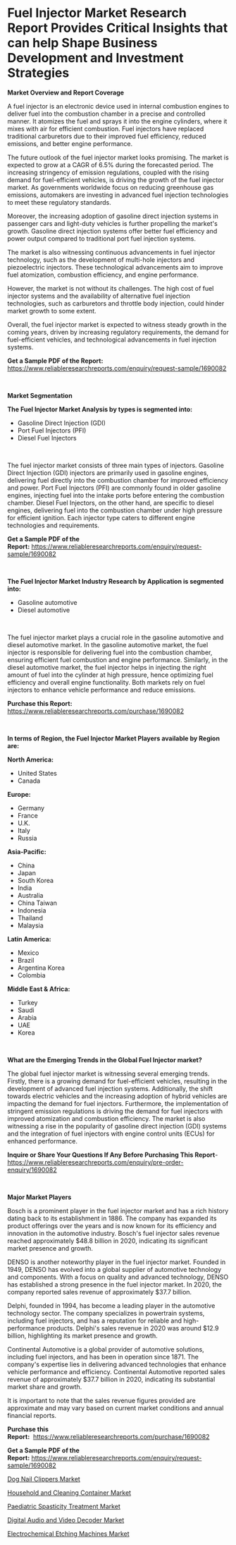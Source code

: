 <p><h1>Fuel Injector Market Research Report Provides Critical Insights that can help Shape Business Development and Investment Strategies</h1></p><p><strong>Market Overview and Report Coverage</strong></p>
<p><p>A fuel injector is an electronic device used in internal combustion engines to deliver fuel into the combustion chamber in a precise and controlled manner. It atomizes the fuel and sprays it into the engine cylinders, where it mixes with air for efficient combustion. Fuel injectors have replaced traditional carburetors due to their improved fuel efficiency, reduced emissions, and better engine performance.</p><p>The future outlook of the fuel injector market looks promising. The market is expected to grow at a CAGR of 6.5% during the forecasted period. The increasing stringency of emission regulations, coupled with the rising demand for fuel-efficient vehicles, is driving the growth of the fuel injector market. As governments worldwide focus on reducing greenhouse gas emissions, automakers are investing in advanced fuel injection technologies to meet these regulatory standards.</p><p>Moreover, the increasing adoption of gasoline direct injection systems in passenger cars and light-duty vehicles is further propelling the market's growth. Gasoline direct injection systems offer better fuel efficiency and power output compared to traditional port fuel injection systems.</p><p>The market is also witnessing continuous advancements in fuel injector technology, such as the development of multi-hole injectors and piezoelectric injectors. These technological advancements aim to improve fuel atomization, combustion efficiency, and engine performance.</p><p>However, the market is not without its challenges. The high cost of fuel injector systems and the availability of alternative fuel injection technologies, such as carburetors and throttle body injection, could hinder market growth to some extent.</p><p>Overall, the fuel injector market is expected to witness steady growth in the coming years, driven by increasing regulatory requirements, the demand for fuel-efficient vehicles, and technological advancements in fuel injection systems.</p></p>
<p><strong>Get a Sample PDF of the Report:</strong> <a href="https://www.reliableresearchreports.com/enquiry/request-sample/1690082">https://www.reliableresearchreports.com/enquiry/request-sample/1690082</a></p>
<p>&nbsp;</p>
<p><strong>Market Segmentation</strong></p>
<p><strong>The Fuel Injector Market Analysis by types is segmented into:</strong></p>
<p><ul><li>Gasoline Direct Injection (GDI)</li><li>Port Fuel Injectors (PFI)</li><li>Diesel Fuel Injectors</li></ul></p>
<p>&nbsp;</p>
<p><p>The fuel injector market consists of three main types of injectors. Gasoline Direct Injection (GDI) injectors are primarily used in gasoline engines, delivering fuel directly into the combustion chamber for improved efficiency and power. Port Fuel Injectors (PFI) are commonly found in older gasoline engines, injecting fuel into the intake ports before entering the combustion chamber. Diesel Fuel Injectors, on the other hand, are specific to diesel engines, delivering fuel into the combustion chamber under high pressure for efficient ignition. Each injector type caters to different engine technologies and requirements.</p></p>
<p><strong>Get a Sample PDF of the Report:</strong>&nbsp;<a href="https://www.reliableresearchreports.com/enquiry/request-sample/1690082">https://www.reliableresearchreports.com/enquiry/request-sample/1690082</a></p>
<p>&nbsp;</p>
<p><strong>The Fuel Injector Market Industry Research by Application is segmented into:</strong></p>
<p><ul><li>Gasoline automotive</li><li>Diesel automotive</li></ul></p>
<p>&nbsp;</p>
<p><p>The fuel injector market plays a crucial role in the gasoline automotive and diesel automotive market. In the gasoline automotive market, the fuel injector is responsible for delivering fuel into the combustion chamber, ensuring efficient fuel combustion and engine performance. Similarly, in the diesel automotive market, the fuel injector helps in injecting the right amount of fuel into the cylinder at high pressure, hence optimizing fuel efficiency and overall engine functionality. Both markets rely on fuel injectors to enhance vehicle performance and reduce emissions.</p></p>
<p><strong>Purchase this Report:</strong>&nbsp; <a href="https://www.reliableresearchreports.com/purchase/1690082">https://www.reliableresearchreports.com/purchase/1690082</a></p>
<p>&nbsp;</p>
<p><strong>In terms of Region, the Fuel Injector Market Players available by Region are:</strong></p>
<p>
    <p> <strong> North America: </strong>
        <ul>
            <li>United States</li>
            <li>Canada</li>
        </ul>
        </p> 
    <p> <strong> Europe: </strong>
        <ul>
            <li>Germany</li>
            <li>France</li>
            <li>U.K.</li>
            <li>Italy</li>
            <li>Russia</li>
        </ul>
        </p> 
    <p> <strong> Asia-Pacific: </strong>
        <ul>
            <li>China</li>
            <li>Japan</li>
            <li>South Korea</li>
            <li>India</li>
            <li>Australia</li>
            <li>China Taiwan</li>
            <li>Indonesia</li>
            <li>Thailand</li>
            <li>Malaysia</li>
        </ul>
        </p> 
    <p> <strong> Latin America: </strong>
        <ul>
            <li>Mexico</li>
            <li>Brazil</li>
            <li>Argentina Korea</li>
            <li>Colombia</li>
        </ul>
        </p> 
    <p> <strong> Middle East & Africa: </strong>
        <ul>
            <li>Turkey</li>
            <li>Saudi</li>
            <li>Arabia</li>
            <li>UAE</li>
            <li>Korea</li>
        </ul>
    </p>
    </p>
<p>&nbsp;</p>
<p><strong>What are the Emerging Trends in the Global Fuel Injector market?</strong></p>
<p><p>The global fuel injector market is witnessing several emerging trends. Firstly, there is a growing demand for fuel-efficient vehicles, resulting in the development of advanced fuel injection systems. Additionally, the shift towards electric vehicles and the increasing adoption of hybrid vehicles are impacting the demand for fuel injectors. Furthermore, the implementation of stringent emission regulations is driving the demand for fuel injectors with improved atomization and combustion efficiency. The market is also witnessing a rise in the popularity of gasoline direct injection (GDI) systems and the integration of fuel injectors with engine control units (ECUs) for enhanced performance.</p></p>
<p><strong>Inquire or Share Your Questions If Any Before Purchasing This Report</strong>- <a href="https://www.reliableresearchreports.com/enquiry/pre-order-enquiry/1690082">https://www.reliableresearchreports.com/enquiry/pre-order-enquiry/1690082</a></p>
<p>&nbsp;</p>
<p><strong>Major Market Players</strong></p>
<p><p>Bosch is a prominent player in the fuel injector market and has a rich history dating back to its establishment in 1886. The company has expanded its product offerings over the years and is now known for its efficiency and innovation in the automotive industry. Bosch's fuel injector sales revenue reached approximately $48.8 billion in 2020, indicating its significant market presence and growth.</p><p>DENSO is another noteworthy player in the fuel injector market. Founded in 1949, DENSO has evolved into a global supplier of automotive technology and components. With a focus on quality and advanced technology, DENSO has established a strong presence in the fuel injector market. In 2020, the company reported sales revenue of approximately $37.7 billion.</p><p>Delphi, founded in 1994, has become a leading player in the automotive technology sector. The company specializes in powertrain systems, including fuel injectors, and has a reputation for reliable and high-performance products. Delphi's sales revenue in 2020 was around $12.9 billion, highlighting its market presence and growth.</p><p>Continental Automotive is a global provider of automotive solutions, including fuel injectors, and has been in operation since 1871. The company's expertise lies in delivering advanced technologies that enhance vehicle performance and efficiency. Continental Automotive reported sales revenue of approximately $37.7 billion in 2020, indicating its substantial market share and growth.</p><p>It is important to note that the sales revenue figures provided are approximate and may vary based on current market conditions and annual financial reports.</p></p>
<p><strong>Purchase this Report:</strong>&nbsp;&nbsp;<a href="https://www.reliableresearchreports.com/purchase/1690082">https://www.reliableresearchreports.com/purchase/1690082</a></p>
<p></p>
<p><strong>Get a Sample PDF of the Report:</strong>&nbsp;<a href="https://www.reliableresearchreports.com/enquiry/request-sample/1690082">https://www.reliableresearchreports.com/enquiry/request-sample/1690082</a></p>
<p><p><a href="https://medium.com/@caleighhane2777/analyzing-dog-nail-clippers-market-global-industry-perspective-and-forecast-2023-to-2030-5e786be5a993">Dog Nail Clippers Market</a></p><p><a href="https://www.linkedin.com/pulse/household-cleaning-container-market-size-share-amp-trends/">Household and Cleaning Container Market</a></p><p><a href="https://www.linkedin.com/pulse/paediatric-spasticity-treatment-market-research-report-provides/">Paediatric Spasticity Treatment Market</a></p><p><a href="https://www.linkedin.com/pulse/decoding-digital-audio-video-decoder-market-deep-dive-latest-dkdye/">Digital Audio and Video Decoder Market</a></p><p><a href="https://medium.com/@deannakling2927/electrochemical-etching-machines-market-outlook-industry-overview-and-forecast-2023-to-2030-d4d89ab1dbae">Electrochemical Etching Machines Market</a></p></p>